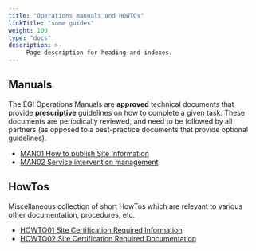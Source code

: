 ```yaml
---
title: "Operations manuals and HOWTOs"
linkTitle: "some guides"
weight: 100
type: "docs"
description: >-
     Page description for heading and indexes.
---
```


## Manuals

The EGI Operations Manuals are **approved** technical documents that provide **prescriptive** guidelines on how to complete a given task.
These documents are periodically reviewed, and need to be followed by all partners (as opposed to a best-practice documents that provide optional guidelines).

- [MAN01 How to publish Site Information](https://wiki.egi.eu/wiki/MAN01_How_to_publish_Site_Information)
- [MAN02 Service intervention management](https://wiki.egi.eu/wiki/MAN02_Service_intervention_management)

## HowTos

Miscellaneous collection of short HowTos which are relevant to various other documentation, procedures, etc.

- [HOWTO01 Site Certification Required Information](https://wiki.egi.eu/wiki/HOWTO01_Site_Certification_Required_Information)
- [HOWTO02 Site Certification Required Documentation](https://wiki.egi.eu/wiki/HOWTO02_Site_Certification_Required_Documentation)
